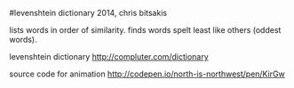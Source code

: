 #levenshtein dictionary
2014, chris bitsakis

lists words in order of similarity.
finds words spelt least like others (oddest words).


levenshtein dictionary
http://compluter.com/dictionary

source code for animation
http://codepen.io/north-is-northwest/pen/KirGw
